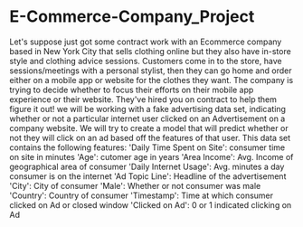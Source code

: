 # E-Commerce-Company_Project
Let's suppose just got some contract work with an Ecommerce company based in New York City that sells clothing online but they also have in-store style and clothing advice sessions. Customers come in to the store, have sessions/meetings with a personal stylist, then they can go home and order either on a mobile app or website for the clothes they want.  The company is trying to decide whether to focus their efforts on their mobile app experience or their website. They've hired you on contract to help them figure it out!   we will be working with a fake advertising data set, indicating whether or not a particular internet user clicked on an Advertisement on a company website. We will try to create a model that will predict whether or not they will click on an ad based off the features of that user.  This data set contains the following features:  'Daily Time Spent on Site': consumer time on site in minutes 'Age': cutomer age in years 'Area Income': Avg. Income of geographical area of consumer 'Daily Internet Usage': Avg. minutes a day consumer is on the internet 'Ad Topic Line': Headline of the advertisement 'City': City of consumer 'Male': Whether or not consumer was male 'Country': Country of consumer 'Timestamp': Time at which consumer clicked on Ad or closed window 'Clicked on Ad': 0 or 1 indicated clicking on Ad
